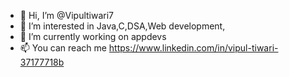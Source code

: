 - 👋 Hi, I’m @Vipultiwari7
- 👀 I’m interested in Java,C,DSA,Web development,
- 🌱 I’m currently working on appdevs
- 📫 You can reach me https://www.linkedin.com/in/vipul-tiwari-37177718b

<!---
Vipultiwari7/Vipultiwari7 is a ✨ special ✨ repository because its `README.md` (this file) appears on your GitHub profile.
You can click the Preview link to take a look at your changes.
--->
